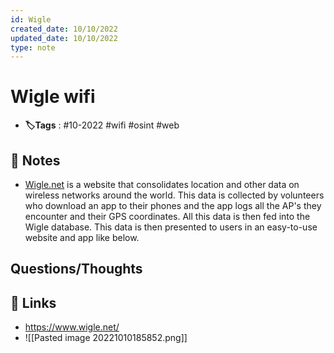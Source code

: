 ```yaml
---
id: Wigle
created_date: 10/10/2022
updated_date: 10/10/2022
type: note
---
```


#  Wigle wifi
- **🏷️Tags** :  #10-2022 #wifi #osint #web

## 📝 Notes
- [Wigle.net](http://wigle.net/) is a website that consolidates location and other data on wireless networks around the world. This data is collected by volunteers who download an app to their phones and the app logs all the AP's they encounter and their GPS coordinates. All this data is then fed into the Wigle database. This data is then presented to users in an easy-to-use website and app like below.


## Questions/Thoughts


## 🔗 Links
- https://www.wigle.net/
- ![[Pasted image 20221010185852.png]]
